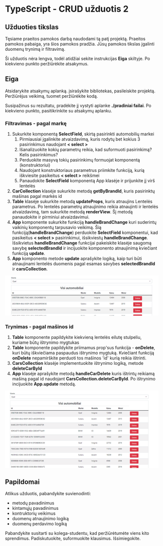 # TypeScript - CRUD užduotis 2

## Užduoties tikslas

Tęsiame praeitos pamokos darbą naudodami tą patį projektą. Praeitos pamokos pabaiga, yra šios pamokos pradžia.
Jūsų pamokos tikslas įgalinti duomenų trynimą ir filtravimą.

Ši užduotis nėra lengva, todėl atidžiai sekite instrukcijas __Eiga__ skiltyje. Po kiekvieno punkto peržiūrėkite atsakymus. 

## Eiga

Atsidarykite atsakymų aplanką. įsirašykite bibliotekas, pasileiskite projektą.
Peržiūrėjus veikimą, tuomet peržiūrėkite kodą.

Susipažinus su rezultatu, pradėkite jį vystyti aplanke __./pradiniai failai__.
Po kiekvieno punkto, pasitikrinkite su atsakymų aplanku.

### Filtravimas - pagal markę
1. Sukurkite komponentą __SelectField__, skirtą pasirinkti automobilių markei
   1. Pirmiausiai įgalinkite atvaizdavimą, kuris rodytų bet kokius 3 pasirinkimus naudojant __&lt; select &gt;__
   2. Išanalizuokite kokių parametrų reikia, kad suformuoti pasirinkimą? Kelis pasirinkimus?
   3. Perduokite masyvą tokių pasirinkimų formuojat komponentą (konstruktoriui)
   4. Naudojant konstruktoriaus parametrus priimkite funkciją, kurią iškviesite pasikeitus __&lt; select &gt;__ reikšmei
   5. Panaudokite __SelectField__ komponentą App klasėje ir prijunkite jį virš lentelės
2. __CarCollection__ klasėje sukurkite metodą __getByBrandId__, kuris pasirinktų mašinas pagal markės id
3. __Table__ klasėje sukurkite metodą __updateProps__, kuris atnaujins Lentelės parametrus. Po lentelės parametrų atnaujinimo reikia atnaujinti ir lentelės atvaizdavimą, tam sukurkite metodą __renderView__. Šį metodą panaudokite ir pirminiui atvaizdavimui.
4. __App__ komponente sukurkite funkciją __handleBrandChange__ kuri suderintų vaikinių komponentų tarpusavio veikimą. Šią funkciją(__handleBrandChange__) perduokite __SelectField__ komponentui, kad pasikeitus  __&lt; select &gt;__  pasirinkimui, išsikviestų __handleBrandChange__. Išsikvietus __handleBrandChange__ funkcijai pakeiskite klasėje saugomą savybę __selectedBrandId__ ir incijuokite komponento atnaujinimą kviečiant funkciją __update__.
5. __App__ komponento metode __update__ aprašykite logiką, kaip turi būti atnaujinami lentelės duomenis pagal esamas savybes __selectedBrandId__ ir __carsCollection__.

![](./filter-example.gif)

### Trynimas - pagal mašinos id
1. __Table__ komponente papildykite kiekvieną lentelės eilutę stulpeliu, kuriame būtų ištrynimo mygtukas
2. __Table__ komponente papildykite priimamus prop'sus funkcija - __onDelete__, kuri būtų iškviečiama paspaudus ištrynimo mygtuką. Kviečiant funkciją __onDelete__ nepamirškite perduoti tos mašinos 'id' kurią reikia ištrinti.
3. __CarsCollection__ klasėje implementuokite ištrynimo logiką, metode __deleteCarById__
4. __App__ klasėje aprašykite metodą __handleCarDelete__ kuris ištrintų reikiamą mašiną pagal id naudojant __CarsCollection.deleteCarById__. Po ištrynimo incijuokite __App.update__ metodą.

![](./delete%20example.gif)

## Papildomai

Atlikus užduotis, pabandykite suvienodinti:
  * metodų pavadinimus
  * kintamųjų pavadinimus
  * kontruktorių veikimus
  * duomenų atnaujinimo logiką
  * duomenų perdavimo logiką
  
Pabandykite susitarti su kolega-studentu, kad peržiūrėtumėte viens kito sprendimus. 
Padiskutuokite, suformuokite klausimus. Išsimiegokite.